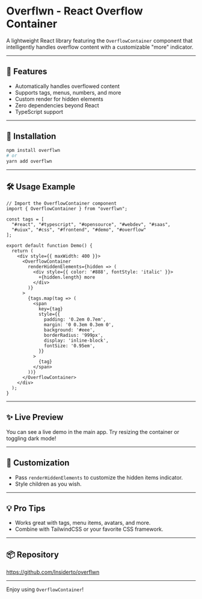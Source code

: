 # Overflwn - React Overflow Container

A lightweight React library featuring the `OverflowContainer` component that intelligently handles overflow content with a customizable "more" indicator.

---

## 🌟 Features
- Automatically handles overflowed content
- Supports tags, menus, numbers, and more
- Custom render for hidden elements
- Zero dependencies beyond React
- TypeScript support

---

## 🚀 Installation

```bash
npm install overflwn
# or
yarn add overflwn
```

---

## 🛠️ Usage Example

```tsx
// Import the OverflowContainer component
import { OverflowContainer } from "overflwn";

const tags = [
  "#react", "#typescript", "#opensource", "#webdev", "#saas",
  "#uiux", "#css", "#frontend", "#demo", "#overflow"
];

export default function Demo() {
  return (
    <div style={{ maxWidth: 400 }}>
      <OverflowContainer
        renderHiddenElements={hidden => (
          <div style={{ color: '#888', fontStyle: 'italic' }}>
            +{hidden.length} more
          </div>
        )}
      >
        {tags.map(tag => (
          <span
            key={tag}
            style={{
              padding: '0.2em 0.7em',
              margin: '0 0.3em 0.3em 0',
              background: '#eee',
              borderRadius: '999px',
              display: 'inline-block',
              fontSize: '0.95em',
            }}
          >
            {tag}
          </span>
        ))}
      </OverflowContainer>
    </div>
  );
}
```

---

## ✨ Live Preview

You can see a live demo in the main app. Try resizing the container or toggling dark mode!

---

## 🧩 Customization
- Pass `renderHiddenElements` to customize the hidden items indicator.
- Style children as you wish.

---

## 💡 Pro Tips
- Works great with tags, menu items, avatars, and more.
- Combine with TailwindCSS or your favorite CSS framework.

---

## 📦 Repository
https://github.com/Insiderto/overflwn

---

Enjoy using `OverflowContainer`!
